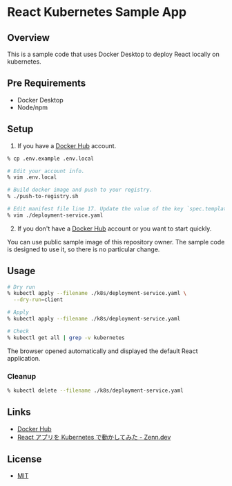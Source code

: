 # React Kubernetes Sample App

## Overview

This is a sample code that uses Docker Desktop to deploy React locally on kubernetes.

## Pre Requirements

- Docker Desktop
- Node/npm

## Setup

1. If you have a [Docker Hub](https://hub.docker.com/) account.

```sh
% cp .env.example .env.local

# Edit your account info.
% vim .env.local

# Build docker image and push to your registry.
% ./push-to-registry.sh

# Edit manifest file line 17. Update the value of the key `spec.template.spec.containers[0].image` with your account name.
% vim ./deployment-service.yaml
```

2. If you don't have a [Docker Hub](https://hub.docker.com/) account or you want to start quickly.

You can use public sample image of this repository owner. The sample code is designed to use it, so there is no particular change.

## Usage

```sh
# Dry run
% kubectl apply --filename ./k8s/deployment-service.yaml \
  --dry-run=client

# Apply
% kubectl apply --filename ./k8s/deployment-service.yaml

# Check
% kubectl get all | grep -v kubernetes
```

The browser opened automatically and displayed the default React application.

### Cleanup

```sh
% kubectl delete --filename ./k8s/deployment-service.yaml
```

## Links

- [Docker Hub](https://hub.docker.com/repository/docker/ega4432/react-k8s-sample)
- [React アプリを Kubernetes で動かしてみた - Zenn.dev](https://zenn.dev/ysmtegsr/articles/258a2ac221a036e18d6b)

## License

- [MIT](https://github.com/ega4432/react-k8s-sample/blob/main/LICENSE)
